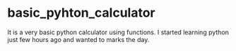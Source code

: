 # basic_pyhton_calculator
It is a very basic python calculator using functions. I started learning python just few hours ago and wanted to marks the day.
